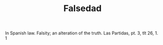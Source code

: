 ---
title: Falsedad
letter: F
permalink: "/definitions/bld-falsedad.html"
body: In Spanish law. Falsity; an alteration of the truth. Las Partidas, pt. 3, tlt
  26, 1. 1
published_at: '2018-07-07'
source: Black's Law Dictionary 2nd Ed (1910)
layout: post
---